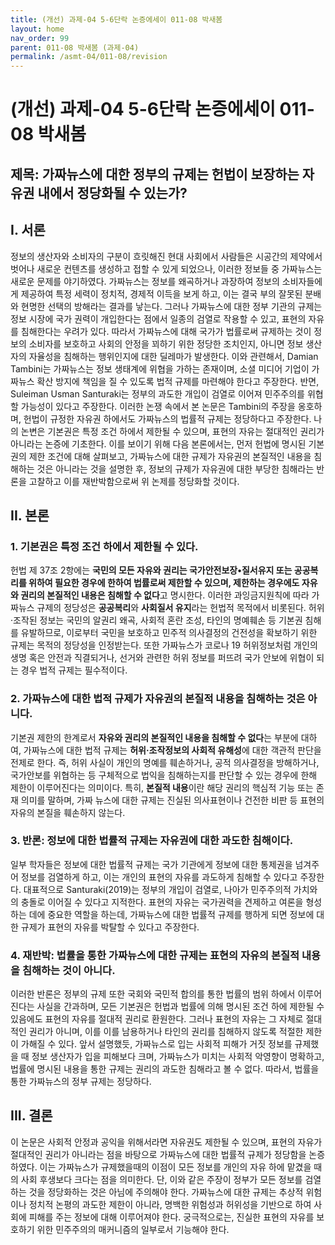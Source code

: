 ```yaml
---
title: (개선) 과제-04 5-6단락 논증에세이 011-08 박새봄
layout: home
nav_order: 99
parent: 011-08 박새봄 (과제-04)
permalink: /asmt-04/011-08/revision
---
```


# (개선) 과제-04 5-6단락 논증에세이 011-08 박새봄 

## 제목: 가짜뉴스에 대한 정부의 규제는 헌법이 보장하는 자유권 내에서 정당화될 수 있는가?

## I. 서론

정보의 생산자와 소비자의 구분이 흐릿해진 현대 사회에서 사람들은 시공간의 제약에서 벗어나 새로운 컨텐츠를 생성하고 접할 수 있게 되었으나, 이러한 정보들 중 가짜뉴스는 새로운 문제를 야기하였다. 가짜뉴스는 정보를 왜곡하거나 과장하여 정보의 소비자들에게 제공하여 특정 세력이 정치적, 경제적 이득을 보게 하고, 이는 결국 부의 잘못된 분배와 현명한 선택의 방해라는 결과를 낳는다. 그러나 가짜뉴스에 대한 정부 기관의 규제는 정보 시장에 국가 권력이 개입한다는 점에서 일종의 검열로 작용할 수 있고, 표현의 자유를 침해한다는 우려가 있다. 따라서 가짜뉴스에 대해 국가가 법률로써 규제하는 것이 정보의 소비자를 보호하고 사회의 안정을 꾀하기 위한 정당한 조치인지, 아니면 정보 생산자의 자율성을 침해하는 행위인지에 대한 딜레마가 발생한다. 이와 관련해서, Damian Tambini는 가짜뉴스는 정보 생태계에 위협을 가하는 존재이며, 소셜 미디어 기업이 가짜뉴스 확산 방지에 책임을 질 수 있도록 법적 규제를 마련해야 한다고 주장한다. 반면, Suleiman Usman Santuraki는 정부의 과도한 개입이 검열로 이어져 민주주의를 위협할 가능성이 있다고 주장한다. 이러한 논쟁 속에서 본 논문은 Tambini의 주장을 옹호하며, 헌법이 규정한 자유권 하에서도 가짜뉴스의 법률적 규제는 정당하다고 주장한다. 나의 논변은 기본권은 특정 조건 하에서 제한될 수 있으며, 표현의 자유는 절대적인 권리가 아니라는 논증에 기초한다. 이를 보이기 위해 다음 본론에서는, 먼저 헌법에 명시된 기본권의 제한 조건에 대해 살펴보고, 가짜뉴스에 대한 규제가 자유권의 본질적인 내용을 침해하는 것은 아니라는 것을 설명한 후, 정보의 규제가 자유권에 대한 부당한 침해라는 반론을 고찰하고 이를 재반박함으로써 위 논제를 정당화할 것이다.

## II. 본론

### 1. 기본권은 특정 조건 하에서 제한될 수 있다. 

헌법 제 37조 2항에는 **국민의 모든 자유와 권리는 국가안전보장•질서유지 또는 공공복리를 위하여 필요한 경우에 한하여 법률로써 제한할 수 있으며, 제한하는 경우에도 자유와 권리의 본질적인 내용은 침해할 수 없다**고 명시한다. 이러한 과잉금지원칙에 따라 가짜뉴스 규제의 정당성은 **공공복리**와 **사회질서 유지**라는 헌법적 목적에서 비롯된다. 허위·조작된 정보는 국민의 알권리 왜곡, 사회적 혼란 조성, 타인의 명예훼손 등 기본권 침해를 유발하므로, 이로부터 국민을 보호하고 민주적 의사결정의 건전성을 확보하기 위한 규제는 목적의 정당성을 인정받는다. 또한 가짜뉴스가 코로나 19 허위정보처럼 개인의 생명 혹은 안전과 직결되거나, 선거와 관련한 허위 정보를 퍼뜨려 국가 안보에 위협이 되는 경우 법적 규제는 필수적이다.

### 2. 가짜뉴스에 대한 법적 규제가 자유권의 본질적 내용을 침해하는 것은 아니다.

기본권 제한의 한계로서 **자유와 권리의 본질적인 내용을 침해할 수 없다**는 부분에 대하여, 가짜뉴스에 대한 법적 규제는 **허위·조작정보의 사회적 유해성**에 대한 객관적 판단을 전제로 한다. 즉, 허위 사실이 개인의 명예를 훼손하거나, 공적 의사결정을 방해하거나, 국가안보를 위협하는 등 구체적으로 법익을 침해하는지를 판단할 수 있는 경우에 한해 제한이 이루어진다는 의미이다. 특히, **본질적 내용**이란 해당 권리의 핵심적 기능 또는 존재 의미를 말하며, 가짜 뉴스에 대한 규제는 진실된 의사표현이나 건전한 비판 등 표현의 자유의 본질을 훼손하지 않는다.

### 3. 반론: 정보에 대한 법률적 규제는 자유권에 대한 과도한 침해이다.

일부 학자들은 정보에 대한 법률적 규제는 국가 기관에게 정보에 대한 통제권을 넘겨주어 정보를 검열하게 하고, 이는 개인의 표현의 자유를 과도하게 침해할 수 있다고 주장한다. 대표적으로 Santuraki(2019)는 정부의 개입이 검열로, 나아가 민주주의적 가치와의 충돌로 이어질 수 있다고 지적한다. 표현의 자유는 국가권력을 견제하고 여론을 형성하는 데에 중요한 역할을 하는데, 가짜뉴스에 대한 법률적 규제를 행하게 되면 정보에 대한 규제가 표현의 자유를 박탈할 수 있다고 주장한다. 

### 4. 재반박: 법률을 통한 가짜뉴스에 대한 규제는 표현의 자유의 본질적 내용을 침해하는 것이 아니다. 

이러한 반론은 정부의 규제 또한 국회와 국민적 합의를 통한 법률의 범위 하에서 이루어진다는 사실을 간과하며, 모든 기본권은 헌법과 법률에 의해 명시된 조건 하에 제한될 수 있음에도 표현의 자유를 절대적 권리로 환원한다. 그러나 표현의 자유는 그 자체로 절대적인 권리가 아니며, 이를 이를 남용하거나 타인의 권리를 침해하지 않도록 적절한 제한이 가해질 수 있다. 앞서 설명했듯, 가짜뉴스로 입는 사회적 피해가 거짓 정보를 규제했을 때 정보 생산자가 입을 피해보다 크며, 가짜뉴스가 미치는 사회적 악영향이 명확하고, 법률에 명시된 내용을 통한 규제는 권리의 과도한 침해라고 볼 수 없다. 따라서, 법률을 통한 가짜뉴스의 정부 규제는 정당하다.

## III. 결론

이 논문은 사회적 안정과 공익을 위해서라면 자유권도 제한될 수 있으며, 표현의 자유가 절대적인 권리가 아니라는 점을 바탕으로 가짜뉴스에 대한 법률적 규제가 정당함을 논증하였다. 이는 가짜뉴스가 규제했을때의 이점이 모든 정보를 개인의 자유 하에 맡겼을 때의 사회 후생보다 크다는 점을 의미한다. 단, 이와 같은 주장이 정부가 모든 정보를 검열하는 것을 정당화하는 것은 아님에 주의해야 한다. 가짜뉴스에 대한 규제는 추상적 위험이나 정치적 논평의 과도한 제한이 아니라, 명백한 위험성과 허위성을 기반으로 하여 사회에 피해를 주는 정보에 대해 이루어져야 한다. 궁극적으로는, 진실한 표현의 자유를 보호하기 위한 민주주의의 매커니즘의 일부로서 기능해야 한다. 